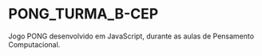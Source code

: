 # PONG_TURMA_B-CEP
Jogo PONG desenvolvido em JavaScript, durante as aulas de Pensamento Computacional.
